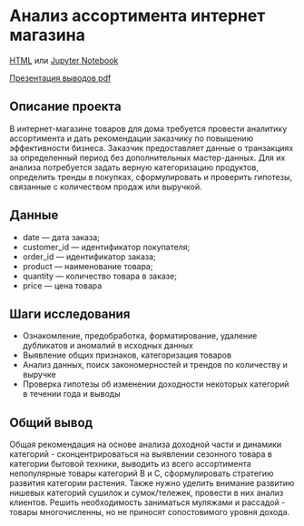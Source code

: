 # Анализ ассортимента интернет магазина

[HTML](product_analytic.html) или [Jupyter Notebook](product_analytic.ipynb)

[Презентация выводов pdf](product_analytic.pdf)

## Описание проекта

В интернет-магазине товаров для дома требуется провести аналитику ассортимента и дать рекомендации заказчику по повышению эффективности бизнеса. Заказчик предоставляет данные о транзакциях за определенный период без дополнительных мастер-данных. Для их анализа потребуется задать верную категоризацию продуктов, определить тренды в покупках, сформулировать и проверить гипотезы, связанные с количеством продаж или выручкой.

## Данные
- date — дата заказа;
- customer_id — идентификатор покупателя;
- order_id — идентификатор заказа;
- product — наименование товара;
- quantity — количество товара в заказе;
- price — цена товара

## Шаги исследования
- Ознакомление, предобработка, форматирование, удаление дубликатов и аномалий в исходных данных
- Выявление общих признаков, категоризация товаров 
- Анализ данных, поиск закономерностей и трендов по количеству и выручке
- Проверка гипотезы об изменении доходности некоторых категорий в течении года и выводы

## Общий вывод

Общая рекомендация на основе анализа доходной части и динамики категорий - сконцентрироваться на выявлении сезонного товара в категории бытовой техники, выводить из всего ассортимента непопулярные товары категорий B и С, сформулировать стратегию развития категории растения. Также нужно уделить внимание развитию нишевых категорий сушилок и сумок/тележек, провести в них анализ клиентов. Решить необходимость заниматься муляжами и рассадой - товары многочисленны, но не приносят сопостовимого уровня дохода.
